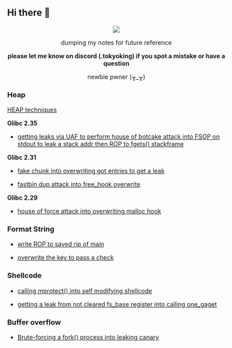 ## Hi there 👋



<p align='center'>
<img src="http://uploads.disquscdn.com/images/b92b3b9c5f8886cf358a0e700dab6054f37bbc5868900f17160aa41677cbc9fe.gif">
</p>

<p align='center'>
dumping my notes for future reference
</p>
<p align='center'>
<b>please let me know on discord (.tokyoking) if you spot a mistake or have a question</b>
</p>
<p align='center'>
  newbie pwner (╥_╥)
</p>

### Heap

[HEAP techniques](../../../../../tokyoking/ctf/tree/main/heap/)

**Glibc 2.35**

- [getting leaks via UAF to perform house of botcake attack into FSOP on stdout to leak a stack addr then ROP to fgets() stackframe](../../../../../tokyoking/ctf/tree/main/heap/otherbins/ImaginaryCTF23/mailman/README.md)

**Glibc 2.31**

- [fake chunk into overwriting got entries to get a leak](../../../../../tokyoking/ctf/tree/main/heap/tcache/BACKDOOR23/Konsolidator)

- [fastbin dup attack into free_hook overwrite](../../../../../tokyoking/ctf/tree/main/heap/otherbins/JUSTCTF22/pwn_notes/)


**Glibc 2.29**

- [house of force attack into overwriting malloc hook](../../../../../tokyoking/ctf/tree/main/heap/otherbins/SUNSHINECTF23/House_of_Sus)

### Format String

- [write ROP to saved rip of main](../../../../../tokyoking/ctf/tree/main/format_string/BACKDOOR23/Baby_formatter)

- [overwrite the key to pass a check](../../../../../tokyoking/ctf/tree/main/format_string/BlueHensCTF24/)

### Shellcode

- [calling mprotect() into self modifying shellcode](../../../../../tokyoking/ctf/tree/main/shellcode/HKCERTCTF24/shellcode_runner3/)

- [getting a leak from not cleared fs_base register into calling one_gaget](../../../../../tokyoking/ctf/tree/main/shellcode/HKCERTCTF24/shellcode_runner3(revenge)/)

### Buffer overflow

- [Brute-forcing a fork() process into leaking canary](../../../../../tokyoking/ctf/tree/main/buffer_overflow/UTCCTF24)
